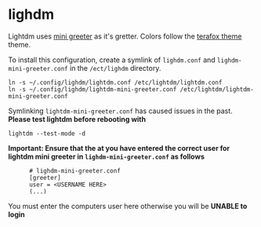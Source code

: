 # lighdm

Lightdm uses [mini greeter](https://github.com/prikhi/lightdm-mini-greeter) as it's gretter. Colors follow the [terafox theme](https://github.com/EdenEast/nightfox.nvim) theme. 

To install this configuration, create a symlink of `lighdm.conf` and `lighdm-mini-greeter.conf` in the `/ect/lighdm` directory.


    ln -s ~/.config/lighdm/lightdm.conf /etc/lightdm/lightdm.conf
    ln -s ~/.config/lighdm/lightdm-mini-greeter.conf /etc/lightdm/lightdm-mini-greeter.conf


Symlinking `lightdm-mini-greeter.conf` has caused issues in the past. **Please test lightdm before rebooting with**


    lightdm --test-mode -d


**Important: Ensure that the at you have entered the correct user for lightdm mini greeter in `lighdm-mini-greeter.conf` as follows**

           
    
          # lighdm-mini-greeter.conf
          [greeter]
          user = <USERNAME HERE>
          (...)


You must enter the computers user here otherwise you will be **UNABLE to login**
